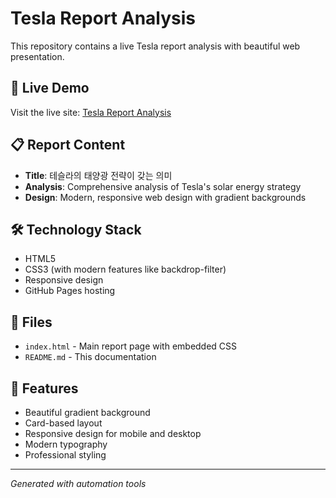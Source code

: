 # Tesla Report Analysis

This repository contains a live Tesla report analysis with beautiful web presentation.

## 🚀 Live Demo

Visit the live site: [Tesla Report Analysis](https://USERNAME.github.io/tesla-report-live)

## 📋 Report Content

- **Title**: 테슬라의 태양광 전략이 갖는 의미
- **Analysis**: Comprehensive analysis of Tesla's solar energy strategy
- **Design**: Modern, responsive web design with gradient backgrounds

## 🛠️ Technology Stack

- HTML5
- CSS3 (with modern features like backdrop-filter)
- Responsive design
- GitHub Pages hosting

## 📄 Files

- `index.html` - Main report page with embedded CSS
- `README.md` - This documentation

## 🎨 Features

- Beautiful gradient background
- Card-based layout
- Responsive design for mobile and desktop
- Modern typography
- Professional styling

---

*Generated with automation tools*
